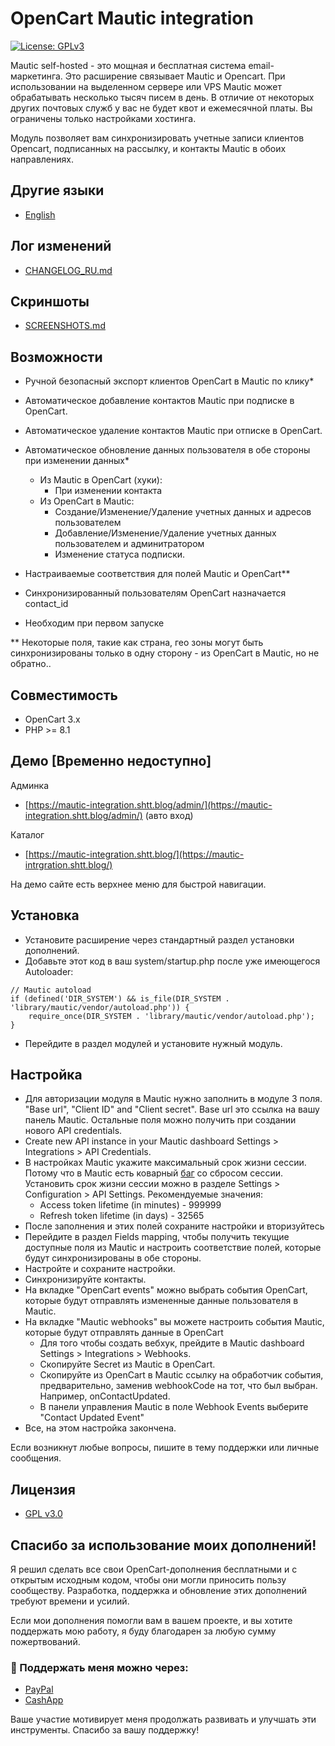 # OpenCart Mautic integration
[![License: GPLv3](https://img.shields.io/badge/license-GPL%20V3-green?style=plastic)](LICENSE)

Mautic self-hosted - это мощная и бесплатная система email-маркетинга. Это расширение связывает Mautic и Opencart. При использовании на выделенном сервере или VPS Mautic может обрабатывать несколько тысяч писем в день. В отличие от некоторых других почтовых служб у вас не будет квот и ежемесячной платы. Вы ограничены только настройками хостинга.

Модуль позволяет вам синхронизировать учетные записи клиентов Opencart, подписанных на рассылку, и контакты Mautic в обоих направлениях.

## Другие языки

* [English](README.md)

## Лог изменений

* [CHANGELOG_RU.md](docs/CHANGELOG_RU.md)

## Скриншоты

* [SCREENSHOTS.md](docs/SCREENSHOTS.md)

## Возможности

* Ручной безопасный экспорт клиентов OpenCart в Mautic по клику*
* Автоматическое добавление контактов Mautic при подписке в OpenCart.
* Автоматическое удаление контактов Mautic при отписке в OpenCart.
* Автоматическое обновление данных пользователя в обе стороны при изменении данных*
    * Из Mautic в OpenCart (хуки):
        * При изменении контакта
    * Из OpenCart в Mautic:
        * Создание/Изменение/Удаление учетных данных и адресов пользователем
        * Добавление/Изменение/Удаление учетных данных пользователем и админитратором
        * Изменение статуса подписки.
* Настраиваемые соответствия для полей Mautic и OpenCart**
* Синхронизированный пользователям OpenCart назначается contact_id

* Необходим при первом запуске 

** Некоторые поля, такие как страна, гео зоны могут быть синхронизированы только в одну сторону - из OpenCart в Mautic, но не обратно..

## Совместимость

* OpenCart 3.x
* PHP >= 8.1

## Демо [Временно недоступно]

Админка 

* [https://mautic-integration.shtt.blog/admin/](https://mautic-integration.shtt.blog/admin/) (авто вход)

Каталог 

* [https://mautic-integration.shtt.blog/](https://mautic-intrgration.shtt.blog/)

На демо сайте есть верхнее меню для быстрой навигации.

## Установка

* Установите расширение через стандартный раздел установки дополнений.
* Добавьте этот код в ваш system/startup.php после уже имеющегося Autoloader:
```
// Mautic autoload
if (defined('DIR_SYSTEM') && is_file(DIR_SYSTEM . 'library/mautic/vendor/autoload.php')) {
	require_once(DIR_SYSTEM . 'library/mautic/vendor/autoload.php');
}
```
* Перейдите в раздел модулей и установите нужный модуль.

## Настройка

* Для авторизации модуля в Mautic нужно заполнить в модуле 3 поля. "Base url", "Client ID" and "Client secret". Base url это ссылка на вашу панель Mautic. Остальные поля можно получить при создании нового API credentials.
* Create new API instance in your Mautic dashboard Settings > Integrations > API Credentials. 
* В настройках Mautic укажите максимальный срок жизни сессии. Потому что в Mautic есть коварный [баг](https://github.com/PipedreamHQ/pipedream/issues/6176) со сбросом сессии. Установить срок жизни сессии можно в разделе Settings > Configuration > API Settings. Рекомендуемые значения:
    * Access token lifetime (in minutes) - 999999
    * Refresh token lifetime (in days) - 32565
* После заполнения и этих полей сохраните настройки и вторизуйтесь
* Перейдите в раздел Fields mapping, чтобы получить текущие доступные поля из Mautic и настроить соответствие полей, которые будут синхронизированы в обе стороны.
* Настройте и сохраните настройки.
* Синхронизируйте контакты.
* На вкладке "OpenCart events" можно выбрать события OpenCart, которые будут отправлять измененные данные пользователя в Mautic. 
* На вкладке "Mautic webhooks" вы можете настроить события Mautic, которые будут отправлять данные в OpenCart
    * Для того чтобы создать вебхук, прейдите в Mautic dashboard Settings > Integrations > Webhooks.
    * Скопируйте Secret из Mautic в OpenCart.
    * Скопируйте из OpenCart в Mautic ссылку на обработчик события, предварительно, заменив webhookCode на тот, что был выбран. Например, onContactUpdated.
    * В панели управления Mautic в поле Webhook Events выберите "Contact Updated Event"
* Все, на этом настройка закончена.

Если возникнут любые вопросы, пишите в тему поддержки или личные сообщения.

## Лицензия

* [GPL v3.0](LICENSE.MD)

## Спасибо за использование моих дополнений!

Я решил сделать все свои OpenCart-дополнения бесплатными и с открытым исходным кодом, чтобы они могли приносить пользу сообществу. Разработка, поддержка и обновление этих дополнений требуют времени и усилий.

Если мои дополнения помогли вам в вашем проекте, и вы хотите поддержать мою работу, я буду благодарен за любую сумму пожертвований.

### 💙 Поддержать меня можно через:

* [PayPal](https://paypal.me/TalgatShashakhmetov?country.x=US&locale.x=en_US)
* [CashApp](https://cash.app/$TalgatShashakhmetov)

Ваше участие мотивирует меня продолжать развивать и улучшать эти инструменты. Спасибо за вашу поддержку!

